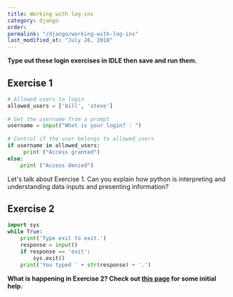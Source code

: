 ```yaml
---
title: Working with log-ins
category: django
order: 
permalink: "/django/working-with-log-ins"
last_modified_at: "July 26, 2018"
---
```


**Type out these login exercises in IDLE then save and run them.**

## Exercise 1

``` python
# Allowed users to login
allowed_users = ['bill', 'steve']
     
# Get the username from a prompt
username = input("What is your login? : ")
     
# Control if the user belongs to allowed_users
if username in allowed_users:
	 print ("Access granted")
else:
	print ("Access denied")
```
Let's talk about Exercise 1. Can you explain how python is interpreting and understanding data inputs and presenting information?

## Exercise 2

``` python
import sys
while True:
	print('Type exit to exit.')
	response = input()
    if response == 'exit':
		sys.exit()
	print('You typed ' + str(response) + '.')
```
 
**What is happening in Exercise 2? Check out [this page](https://stackoverflow.com/questions/5605299/what-do-these-python-import-statements-mean) for some initial help.**
